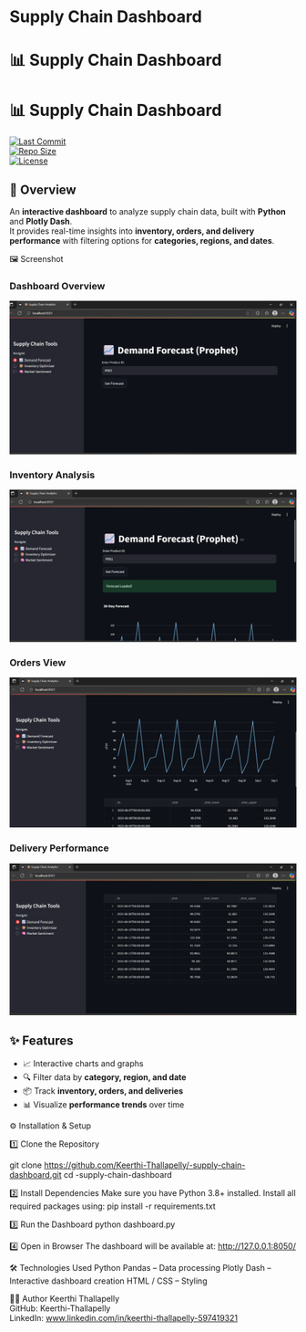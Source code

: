 ﻿# Supply Chain Dashboard

# 📊 Supply Chain Dashboard  

# 📊 Supply Chain Dashboard  

[![Last Commit](https://img.shields.io/github/last-commit/Keerthi-Thallapelly/supply-chain-dashboard)](https://github.com/Keerthi-Thallapelly/supply-chain-dashboard/commits/main)  
[![Repo Size](https://img.shields.io/github/repo-size/Keerthi-Thallapelly/supply-chain-dashboard)](https://github.com/Keerthi-Thallapelly/supply-chain-dashboard)  
[![License](https://img.shields.io/github/license/Keerthi-Thallapelly/supply-chain-dashboard)](LICENSE)  


## 📌 Overview  
An **interactive dashboard** to analyze supply chain data, built with **Python** and **Plotly Dash**.  
It provides real-time insights into **inventory, orders, and delivery performance** with filtering options for **categories, regions, and dates**.  

🖼 Screenshot
### Dashboard Overview
![Dashboard Screenshot 1](screenshots/Screenshot%202025-08-08%20111809.png)

### Inventory Analysis
![Dashboard Screenshot 2](screenshots/Screenshot%202025-08-08%20111832.png)

### Orders View
![Dashboard Screenshot 3](screenshots/Screenshot%202025-08-08%20111904.png)

### Delivery Performance
![Dashboard Screenshot 4](screenshots/Screenshot%202025-08-08%20111915.png)
## ✨ Features  
- 📈 Interactive charts and graphs  
- 🔍 Filter data by **category, region, and date**  
- 📦 Track **inventory, orders, and deliveries**  
- 📊 Visualize **performance trends** over time  


⚙️ Installation & Setup  
 
1️⃣ Clone the Repository  
 
git clone https://github.com/Keerthi-Thallapelly/-supply-chain-dashboard.git
cd -supply-chain-dashboard

2️⃣ Install Dependencies
Make sure you have Python 3.8+ installed.
Install all required packages using:
  pip install -r requirements.txt

3️⃣ Run the Dashboard
python dashboard.py

4️⃣ Open in Browser
The dashboard will be available at:
http://127.0.0.1:8050/

🛠 Technologies Used
Python
Pandas – Data processing
Plotly Dash – Interactive dashboard creation
HTML / CSS – Styling

👩‍💻 Author
Keerthi Thallapelly   
GitHub: Keerthi-Thallapelly  
LinkedIn: www.linkedin.com/in/keerthi-thallapelly-597419321




